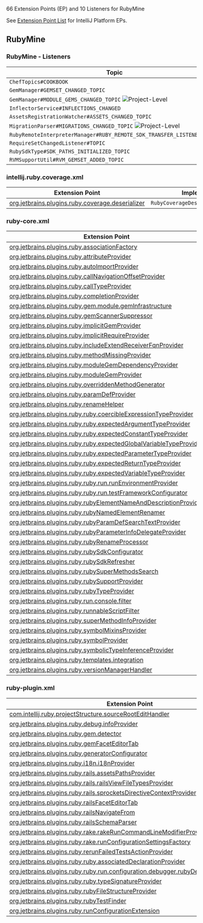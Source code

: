 [//]: # (title: RubyMine Extension Point List)

<!-- Copyright 2000-2022 JetBrains s.r.o. and other contributors. Use of this source code is governed by the Apache 2.0 license that can be found in the LICENSE file. -->

66 Extension Points (EP) and 10 Listeners for RubyMine

See [Extension Point List](extension_point_list.md) for IntelliJ Platform EPs.

<include src="extension_point_list.md" include-id="ep_list_legend"></include>

## RubyMine

### RubyMine - Listeners

| Topic                                                                      | Listener                        |
|----------------------------------------------------------------------------|---------------------------------|
| `ChefTopics#COOKBOOK`                                                      | `CookbooksListener`             |
| `GemManager#GEMSET_CHANGED_TOPIC`                                          | `GemSetListener`                |
| `GemManager#MODULE_GEMS_CHANGED_TOPIC` ![Project-Level][project-level]     | `ModuleGemsListener`            |
| `InflectorService#INFLECTIONS_CHANGED`                                     | `InflectionChanged`             |
| `AssetsRegistrationWatcher#ASSETS_CHANGED_TOPIC`                           | `AssetsListener`                |
| `MigrationParser#MIGRATIONS_CHANGED_TOPIC` ![Project-Level][project-level] | `MigrationListener`             |
| `RubyRemoteInterpreterManager#RUBY_REMOTE_SDK_TRANSFER_LISTENER_TOPIC`     | `RubyRemoteSdkTransferListener` |
| `RequireSetChangedListener#TOPIC`                                          | `RequireSetChangedListener`     |
| `RubySdkType#SDK_PATHS_INITIALIZED_TOPIC`                                  | `SdkPathsInitializedListener`   |
| `RVMSupportUtil#RVM_GEMSET_ADDED_TOPIC`                                    | `RVMGemsetListener`             |

### intellij.ruby.coverage.xml

| Extension Point                                                                                                                   | Implementation                        |
|-----------------------------------------------------------------------------------------------------------------------------------|---------------------------------------|
| [org.jetbrains.plugins.ruby.coverage.deserializer](https://jb.gg/ipe?extensions=org.jetbrains.plugins.ruby.coverage.deserializer) | `RubyCoverageDeserializationProvider` |

### ruby-core.xml

| Extension Point                                                                                                                                                       | Implementation                                                                            |
|-----------------------------------------------------------------------------------------------------------------------------------------------------------------------|-------------------------------------------------------------------------------------------|
| [org.jetbrains.plugins.ruby.associationFactory](https://jb.gg/ipe?extensions=org.jetbrains.plugins.ruby.associationFactory)                                           | `AssociationFactory`                                                                      |
| [org.jetbrains.plugins.ruby.attributeProvider](https://jb.gg/ipe?extensions=org.jetbrains.plugins.ruby.attributeProvider)                                             | `AttributeProvider`                                                                       |
| [org.jetbrains.plugins.ruby.autoImportProvider](https://jb.gg/ipe?extensions=org.jetbrains.plugins.ruby.autoImportProvider)                                           | `RubyAutoImportProvider`                                                                  |
| [org.jetbrains.plugins.ruby.callNavigationOffsetProvider](https://jb.gg/ipe?extensions=org.jetbrains.plugins.ruby.callNavigationOffsetProvider)                       | `StructureCallNavigationOffsetProvider`                                                   |
| [org.jetbrains.plugins.ruby.callTypeProvider](https://jb.gg/ipe?extensions=org.jetbrains.plugins.ruby.callTypeProvider)                                               | `RubyCallTypeProvider`                                                                    |
| [org.jetbrains.plugins.ruby.completionProvider](https://jb.gg/ipe?extensions=org.jetbrains.plugins.ruby.completionProvider)                                           | `RubyCompletionProvider`                                                                  |
| [org.jetbrains.plugins.ruby.gem.module.gemInfrastructure](https://jb.gg/ipe?extensions=org.jetbrains.plugins.ruby.gem.module.gemInfrastructure)                       | `GemInfrastructure`                                                                       |
| [org.jetbrains.plugins.ruby.gemScannerSuppressor](https://jb.gg/ipe?extensions=org.jetbrains.plugins.ruby.gemScannerSuppressor)                                       | `GemScannerSuppressor`                                                                    |
| [org.jetbrains.plugins.ruby.implicitGemProvider](https://jb.gg/ipe?extensions=org.jetbrains.plugins.ruby.implicitGemProvider)                                         | `ImplicitRequireGemProvider`                                                              |
| [org.jetbrains.plugins.ruby.implicitRequireProvider](https://jb.gg/ipe?extensions=org.jetbrains.plugins.ruby.implicitRequireProvider)                                 | `ImplicitRequireProvider`                                                                 |
| [org.jetbrains.plugins.ruby.includeExtendReceiverFqnProvider](https://jb.gg/ipe?extensions=org.jetbrains.plugins.ruby.includeExtendReceiverFqnProvider)               | `RubyIncludeExtendReceiverFqnProvider`                                                    |
| [org.jetbrains.plugins.ruby.methodMissingProvider](https://jb.gg/ipe?extensions=org.jetbrains.plugins.ruby.methodMissingProvider)                                     | `MethodMissingProvider`                                                                   |
| [org.jetbrains.plugins.ruby.moduleGemDependencyProvider](https://jb.gg/ipe?extensions=org.jetbrains.plugins.ruby.moduleGemDependencyProvider)                         | `ModuleGemDependencyProvider`                                                             |
| [org.jetbrains.plugins.ruby.moduleGemProvider](https://jb.gg/ipe?extensions=org.jetbrains.plugins.ruby.moduleGemProvider)                                             | `ModuleGemProvider`                                                                       |
| [org.jetbrains.plugins.ruby.overriddenMethodGenerator](https://jb.gg/ipe?extensions=org.jetbrains.plugins.ruby.overriddenMethodGenerator)                             | `OverriddenMethodGenerator`                                                               |
| [org.jetbrains.plugins.ruby.paramDefProvider](https://jb.gg/ipe?extensions=org.jetbrains.plugins.ruby.paramDefProvider)                                               | `ParamDefProvider`                                                                        |
| [org.jetbrains.plugins.ruby.renameHelper](https://jb.gg/ipe?extensions=org.jetbrains.plugins.ruby.renameHelper)                                                       | `RubyRenameHelper`                                                                        |
| [org.jetbrains.plugins.ruby.ruby.coercibleExpressionTypeProvider](https://jb.gg/ipe?extensions=org.jetbrains.plugins.ruby.ruby.coercibleExpressionTypeProvider)       | `RubyCoercibleExpressionTypeProvider`                                                     |
| [org.jetbrains.plugins.ruby.ruby.expectedArgumentTypeProvider](https://jb.gg/ipe?extensions=org.jetbrains.plugins.ruby.ruby.expectedArgumentTypeProvider)             | `RubyExpectedArgumentTypeProvider`                                                        |
| [org.jetbrains.plugins.ruby.ruby.expectedConstantTypeProvider](https://jb.gg/ipe?extensions=org.jetbrains.plugins.ruby.ruby.expectedConstantTypeProvider)             | `RubyExpectedConstantTypeProvider`                                                        |
| [org.jetbrains.plugins.ruby.ruby.expectedGlobalVariableTypeProvider](https://jb.gg/ipe?extensions=org.jetbrains.plugins.ruby.ruby.expectedGlobalVariableTypeProvider) | `RubyExpectedGlobalVariableTypeProvider`                                                  |
| [org.jetbrains.plugins.ruby.ruby.expectedParameterTypeProvider](https://jb.gg/ipe?extensions=org.jetbrains.plugins.ruby.ruby.expectedParameterTypeProvider)           | `RubyExpectedParameterTypeProvider`                                                       |
| [org.jetbrains.plugins.ruby.ruby.expectedReturnTypeProvider](https://jb.gg/ipe?extensions=org.jetbrains.plugins.ruby.ruby.expectedReturnTypeProvider)                 | `RubyExpectedReturnTypeProvider`                                                          |
| [org.jetbrains.plugins.ruby.ruby.expectedVariableTypeProvider](https://jb.gg/ipe?extensions=org.jetbrains.plugins.ruby.ruby.expectedVariableTypeProvider)             | `RubyExpectedVariableTypeProvider`                                                        |
| [org.jetbrains.plugins.ruby.ruby.run.runEnvironmentProvider](https://jb.gg/ipe?extensions=org.jetbrains.plugins.ruby.ruby.run.runEnvironmentProvider)                 | `RunEnvironmentProvider`                                                                  |
| [org.jetbrains.plugins.ruby.ruby.run.testFrameworkConfigurator](https://jb.gg/ipe?extensions=org.jetbrains.plugins.ruby.ruby.run.testFrameworkConfigurator)           | `TestFrameworkConfigurator`                                                               |
| [org.jetbrains.plugins.ruby.rubyElementNameAndDescriptionProvider](https://jb.gg/ipe?extensions=org.jetbrains.plugins.ruby.rubyElementNameAndDescriptionProvider)     | `RubyElementNameAndDescriptionProvider`                                                   |
| [org.jetbrains.plugins.ruby.rubyNamedElementRenamer](https://jb.gg/ipe?extensions=org.jetbrains.plugins.ruby.rubyNamedElementRenamer)                                 | `RubyNamedElementRenamer`                                                                 |
| [org.jetbrains.plugins.ruby.rubyParamDefSearchTextProvider](https://jb.gg/ipe?extensions=org.jetbrains.plugins.ruby.rubyParamDefSearchTextProvider)                   | `RubyParamDefSearchTextProvider`                                                          |
| [org.jetbrains.plugins.ruby.rubyParameterInfoDelegateProvider](https://jb.gg/ipe?extensions=org.jetbrains.plugins.ruby.rubyParameterInfoDelegateProvider)             | `RubyParameterInfoDelegateProvider`                                                       |
| [org.jetbrains.plugins.ruby.rubyRenameProcessor](https://jb.gg/ipe?extensions=org.jetbrains.plugins.ruby.rubyRenameProcessor)                                         | `RenameProcessor`                                                                         |
| [org.jetbrains.plugins.ruby.rubySdkConfigurator](https://jb.gg/ipe?extensions=org.jetbrains.plugins.ruby.rubySdkConfigurator)                                         | `RubySdkConfigurator`                                                                     |
| [org.jetbrains.plugins.ruby.rubySdkRefresher](https://jb.gg/ipe?extensions=org.jetbrains.plugins.ruby.rubySdkRefresher)                                               | `SdkRefresher`                                                                            |
| [org.jetbrains.plugins.ruby.rubySuperMethodsSearch](https://jb.gg/ipe?extensions=org.jetbrains.plugins.ruby.rubySuperMethodsSearch)                                   | [`QueryExecutor`](upsource:///platform/core-api/src/com/intellij/util/QueryExecutor.java) |
| [org.jetbrains.plugins.ruby.rubySupportProvider](https://jb.gg/ipe?extensions=org.jetbrains.plugins.ruby.rubySupportProvider)                                         | `RubySupportProvider`                                                                     |
| [org.jetbrains.plugins.ruby.rubyTypeProvider](https://jb.gg/ipe?extensions=org.jetbrains.plugins.ruby.rubyTypeProvider)                                               | `RubyTypeProvider`                                                                        |
| [org.jetbrains.plugins.ruby.run.console.filter](https://jb.gg/ipe?extensions=org.jetbrains.plugins.ruby.run.console.filter)                                           | `RubyConsoleFilterProvider`                                                               |
| [org.jetbrains.plugins.ruby.runnableScriptFilter](https://jb.gg/ipe?extensions=org.jetbrains.plugins.ruby.runnableScriptFilter)                                       | `RunnableScriptFilter`                                                                    |
| [org.jetbrains.plugins.ruby.superMethodInfoProvider](https://jb.gg/ipe?extensions=org.jetbrains.plugins.ruby.superMethodInfoProvider)                                 | `RubySuperMethodInfoProvider`                                                             |
| [org.jetbrains.plugins.ruby.symbolMixinsProvider](https://jb.gg/ipe?extensions=org.jetbrains.plugins.ruby.symbolMixinsProvider)                                       | `RubySymbolMixinsProvider`                                                                |
| [org.jetbrains.plugins.ruby.symbolProvider](https://jb.gg/ipe?extensions=org.jetbrains.plugins.ruby.symbolProvider)                                                   | `RubySymbolProvider`                                                                      |
| [org.jetbrains.plugins.ruby.symbolicTypeInferenceProvider](https://jb.gg/ipe?extensions=org.jetbrains.plugins.ruby.symbolicTypeInferenceProvider)                     | `SymbolicTypeInferenceProvider`                                                           |
| [org.jetbrains.plugins.ruby.templates.integration](https://jb.gg/ipe?extensions=org.jetbrains.plugins.ruby.templates.integration)                                     | `TemplateIntegration`                                                                     |
| [org.jetbrains.plugins.ruby.versionManagerHandler](https://jb.gg/ipe?extensions=org.jetbrains.plugins.ruby.versionManagerHandler)                                     | `RubyVersionManagerHandler`                                                               |

### ruby-plugin.xml

| Extension Point                                                                                                                                                                                     | Implementation                        |
|-----------------------------------------------------------------------------------------------------------------------------------------------------------------------------------------------------|---------------------------------------|
| [com.intellij.ruby.projectStructure.sourceRootEditHandler](https://jb.gg/ipe?extensions=com.intellij.ruby.projectStructure.sourceRootEditHandler)                                                   | `RubyModuleSourceRootEditProvider`    |
| [org.jetbrains.plugins.ruby.debug.infoProvider](https://jb.gg/ipe?extensions=org.jetbrains.plugins.ruby.debug.infoProvider)                                                                         | `ContextInfoProvider`                 |
| [org.jetbrains.plugins.ruby.gem.detector](https://jb.gg/ipe?extensions=org.jetbrains.plugins.ruby.gem.detector)                                                                                     | `GemDetector`                         |
| [org.jetbrains.plugins.ruby.gemFacetEditorTab](https://jb.gg/ipe?extensions=org.jetbrains.plugins.ruby.gemFacetEditorTab)                                                                           | `GemFacetEditorTabFactory`            |
| [org.jetbrains.plugins.ruby.generatorConfigurator](https://jb.gg/ipe?extensions=org.jetbrains.plugins.ruby.generatorConfigurator)                                                                   | `GeneratorActionConfigurator`         |
| [org.jetbrains.plugins.ruby.i18n.i18nProvider](https://jb.gg/ipe?extensions=org.jetbrains.plugins.ruby.i18n.i18nProvider)                                                                           | `I18nProvider`                        |
| [org.jetbrains.plugins.ruby.rails.assetsPathsProvider](https://jb.gg/ipe?extensions=org.jetbrains.plugins.ruby.rails.assetsPathsProvider)                                                           | `SprocketAssetsPathProvider`          |
| [org.jetbrains.plugins.ruby.rails.railsViewFileTypesProvider](https://jb.gg/ipe?extensions=org.jetbrains.plugins.ruby.rails.railsViewFileTypesProvider)                                             | `RailsViewFileTypesProvider`          |
| [org.jetbrains.plugins.ruby.rails.sprocketsDirectiveContextProvider](https://jb.gg/ipe?extensions=org.jetbrains.plugins.ruby.rails.sprocketsDirectiveContextProvider)                               | `SprocketsDirectiveContextProvider`   |
| [org.jetbrains.plugins.ruby.railsFacetEditorTab](https://jb.gg/ipe?extensions=org.jetbrains.plugins.ruby.railsFacetEditorTab)                                                                       | `FacetEditorTabFactory`               |
| [org.jetbrains.plugins.ruby.railsNavigateFrom](https://jb.gg/ipe?extensions=org.jetbrains.plugins.ruby.railsNavigateFrom)                                                                           | `RailsNavigateFromProvider`           |
| [org.jetbrains.plugins.ruby.railsSchemaParser](https://jb.gg/ipe?extensions=org.jetbrains.plugins.ruby.railsSchemaParser)                                                                           | `RailsSchemaParser`                   |
| [org.jetbrains.plugins.ruby.rake.rakeRunCommandLineModifierProvider](https://jb.gg/ipe?extensions=org.jetbrains.plugins.ruby.rake.rakeRunCommandLineModifierProvider)                               | `RakeRunCommandLineModifierProvider`  |
| [org.jetbrains.plugins.ruby.rake.runConfigurationSettingsFactory](https://jb.gg/ipe?extensions=org.jetbrains.plugins.ruby.rake.runConfigurationSettingsFactory)                                     | `RakeRunConfigurationSettingsFactory` |
| [org.jetbrains.plugins.ruby.rerunFailedTestsActionProvider](https://jb.gg/ipe?extensions=org.jetbrains.plugins.ruby.rerunFailedTestsActionProvider)                                                 | `RubyRerunFailedTestsProvider`        |
| [org.jetbrains.plugins.ruby.ruby.associatedDeclarationProvider](https://jb.gg/ipe?extensions=org.jetbrains.plugins.ruby.ruby.associatedDeclarationProvider)                                         | `RubyAssociatedDeclarationProvider`   |
| [org.jetbrains.plugins.ruby.ruby.run.configuration.debugger.rubyDebugHelperFactory](https://jb.gg/ipe?extensions=org.jetbrains.plugins.ruby.ruby.run.configuration.debugger.rubyDebugHelperFactory) | `RubyDebugHelperFactory`              |
| [org.jetbrains.plugins.ruby.ruby.typeSignatureProvider](https://jb.gg/ipe?extensions=org.jetbrains.plugins.ruby.ruby.typeSignatureProvider)                                                         | `RubyTypeSignatureProvider`           |
| [org.jetbrains.plugins.ruby.rubyFileStructureProvider](https://jb.gg/ipe?extensions=org.jetbrains.plugins.ruby.rubyFileStructureProvider)                                                           | `RubyFileStructureViewProvider`       |
| [org.jetbrains.plugins.ruby.rubyTestFinder](https://jb.gg/ipe?extensions=org.jetbrains.plugins.ruby.rubyTestFinder)                                                                                 | `AbstractRubyTestFinder`              |
| [org.jetbrains.plugins.ruby.runConfigurationExtension](https://jb.gg/ipe?extensions=org.jetbrains.plugins.ruby.runConfigurationExtension)                                                           | `RubyRunConfigurationExtension`       |

[experimental]: https://img.shields.io/badge/-Experimental_API-red?style=flat-square
[internal]: https://img.shields.io/badge/-Internal_API-darkred?style=flat-square
[project-level]: https://img.shields.io/badge/-Project--Level-blue?style=flat-square
[non-dynamic]: https://img.shields.io/badge/-Non--Dynamic-orange?style=flat-square
[deprecated]: https://img.shields.io/badge/-Deprecated-lightgrey?style=flat-square
